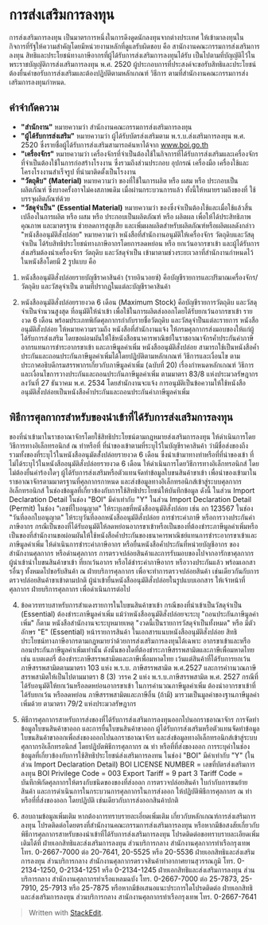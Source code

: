 
การส่งเสริมการลงทุน
===

การส่งเสริมการลงทุน เป็นมาตรการหนึ่งในการดึงดูดนักลงทุนจากต่างประเทศ ให้เข้ามาลงทุนในกิจการที่รัฐให้ความสำคัญโดยมีหน่วยงานหลักที่ดูแลรับผิดชอบ คือ สานักงานคณะกรรมการส่งเสริมการลงทุน สิทธิและประโยชน์ทางภาษีอากรที่ผู้ได้รับการส่งเสริมการลงทุนได้รับ เป็นไปตามที่บัญญัติไว้ในพระราชบัญญัติการส่งเสริมการลงทุน พ.ศ. 2520 ผู้ประกอบการที่ประสงค์จะขอรับสิทธิและประโยชน์ต้องยื่นคำขอรับการส่งเสริมและต้องปฏิบัติตามหลักเกณฑ์ วิธีการ ตามที่สำนักงานคณะกรรมการส่งเสริมการลงทุนกำหนด.  
## คำจำกัดความ
- **"สำนักงาน"** หมายความว่า สำนักงานคณะกรรมการส่งเสริมการลงทุน
- **"ผู้ได้รับการส่งเสริม"** หมายความว่า ผู้ได้รับบัตรส่งเสริมตาม พ.ร.บ.ส่งเสริมการลงทุน พ.ศ. 2520 ซึ่งรายชื่อผู้ได้รับการส่งเสริมสามารถค้นหาได้จาก www.boi.go.th
- **"เครื่องจักร"** หมายความว่า เครื่องจักรที่จำเป็นต้องใช้ในกิจการที่ได้รับการส่งเสริมและเครื่องจักรที่จำเป็นต้องใช้ในการก่อสร้างโรงงาน ซึ่งรวมถึงส่วนประกอบ อุปกรณ์ เครื่องมือ เครื่องใช้และโครงโรงงานสำเร็จรูป ที่นำมาติดตั้งเป็นโรงงาน
- **"วัตถุดิบ" (Material)** หมายความว่า ของที่ใช้ในการผลิต หรือ ผสม หรือ ประกอบเป็นผลิตภัณฑ์ ซึ่งบางครั้งอาจไม่คงสภาพเดิม เมื่อผ่านกระบวนการแล้ว ทั้งนี้ให้หมายรวมถึงของที่ ใช้บรรจุผลิตภัณฑ์ด้วย
- **"วัสดุจำเป็น" (Essential Material)** หมายความว่า ของซึ่งจำเป็นต้องใช้และเมื่อใช้แล้วสิ้นเปลืองในการผลิต หรือ ผสม หรือ ประกอบเป็นผลิตภัณฑ์ หรือ ผลิตผล เพื่อให้ได้ประสิทธิภาพ คุณภาพ และมาตรฐาน ช่วยลดการสูญเสีย และเพิ่มผลผลิตสำหรับผลิตภัณฑ์หรือผลิตผลดังกล่าว
"หนังสืออนุมัติสั่งปล่อย" หมายความว่า หนังสือที่สำนักงานอนุมัติให้เครื่องจักร วัตถุดิบและวัสดุจำเป็น ได้ร้บสิทธิประโยชน์ทางภาษีอากรโดยการลดหย่อน หรือ ยกเว้นอากรขาเข้า และผู้ได้รับการส่งเสริมต้องนำเครื่องจักร วัตถุดิบ และวัสดุจำเป็น เข้ามาตามช่วงระยะเวลาที่สำนักงานกำหนดไว้ในหนังสือโดยมี 2 รูปแบบ คือ

1. หนังสืออนุมัติสั่งปล่อยรายบัญชีราคาสินค้า (รายอินวอยซ์) คือบัญชีรายการและปริมาณเครื่องจักร/วัตถุดิบ และวัสดุจำเป็น ตามที่ปรากฏในแต่ละบัญชีราคาสินค้า

2. หนังสืออนุมัติสั่งปล่อยรายงวด 6 เดือน (Maximum Stock) คือบัญชีรายการวัตถุดิบ และวัสดุจำเป็นจำนวนสูงสุด ที่อนุมัติให้นำเข้า เพื่อใช้ในการผลิตส่งออกโดยได้รับยกเว้นอากรขาเข้า รายงวด 6 เดือน พร้อมประเภทพิกัดศุลกากรกำกับรายชื่อวัตถุดิบ และวัสดุจำป็นแต่ละรายการ
หนังสืออนุมัติสั่งปล่อย ให้หมายความรวมถึง หนังสือที่สำนักงานแจ้ง ให้กรมศุลกากรส่งมอบของให้แก่ผู้ได้รับการส่งเสริม โดยขอผ่อนผันให้ใช้หนังสือธนาคารพาณิชย์ในราชอาณาจักรค้ำประกันค่าภาษีอากรแทนการชำระอากรขาเข้า และภาษีมูลค่าเพิ่ม
หนังสืออนุมัติสั่งปล่อย สามารถใช้เป็นหนังสือค้ำประกันและถอนประกันภาษีมูลค่าเพิ่มได้โดยปฏิบัติตามหลักเกณฑ์ วิธีการและเงื่อนไข ตามประกาศอธิบดีกรมสรรพากรเกี่ยวกับภาษีมูลค่าเพิ่ม (ฉบับที่ 20) เรื่องกำหนดหลักเกณฑ์ วิธีการและเงื่อนไขการวางประกันและถอนประกันภาษีมูลค่าเพิ่ม ตามมาตรา 83/8 แห่งประมวลรัษฎากร ลงวันที่ 27 ธันวาคม พ.ศ. 2534 โดยสำนักงานจะแจ้ง การอนุมัติเป็นข้อความให้ใช้หนังสืออนุมัติสั่งปล่อยเป็นหนังสือค้ำประกันและถอนประกันค่าภาษีมูลค่าเพิ่ม

## พิธีการศุลกากรสำหรับของนำเข้าที่ได้รับการส่งเสริมการลงทุน
ของที่นำเข้ามาในราชอาณาจักรโดยใช้สิทธิประโยชน์ตามกฎหมายส่งเสริมการลงทุน ให้ดำเนินการโดยวิธีการทางอิเล็กทรอนิกส์ ณ ท่าหรือที่ ที่นำของเข้าตามที่ระบุไว้ในบัญชีราคาสินค้า ว่ามีชื่อส่งของถีง รวมทั้งของที่ระบุไว้ในหนังสืออนุมัตสั่่งปล่อยรายงวด 6 เดือน ซึ่งนำเข้ามาทางท่าหรือที่ที่นำของเข้า ที่ไม่ได้ระบุไว้ในหนังสืออนุมัติสั่งปล่อยรายงวด 6 เดือน ให้ดำเนินการโดยวิธีการทางอิเล็กทรอนิกส์ โดยไม่ต้องยื่นคำร้องใดๆ ผู้ได้รับการส่งเสริมหรือตัวแทนจัดทำข้อมูลใบขนสินค้าขาเข้า เพื่อนำของเข้ามาในราชอาณาจักรตามมาตรฐานที่ศุลกากรกาหนด และส่งข้อมูลทางอิเล็กทรอนิกส์เข้าสู่ระบบศุลกากรอิเล็กทรอนิกส์ ในช่องข้อมูลที่เกี่ยวข้องกับการใช้สิทธิประโยชน์ให้บันทึกข้อมูล ดังนี้
ในส่วน Import Declaration Detail
ในช่อง "BOI" มีค่าเท่ากับ "Y"
ในส่วน Import Declaration Detail (Permit)
ในช่อง "เลขที่ใบอนุญาต" ให้ระบุเลขที่หนังสืออนุมัติสั่งปล่อย เช่น อก 123567
ในช่อง "วันที่ออกใบอนุญาต" ให้ระบุวันที่ออกหนังสืออนุมัติสั่งปล่อย
การชำระค่าภาษี หรือการวางประกันค่าภาษีอากร กรณีเป็นของที่ได้รับอนุมัติให้ลดหย่อนอากรขาเข้าหรือเป็นของที่ต้องชำระภาษีมูลค่าเพิ่มหรือเป็นของที่สำนักงานขอผ่อนผันให้ใช้หนังสือค้ำประกันของธนาคารพาณิชย์แทนการชำระอากรขาเข้าและภาษีมูลค่าเพิ่ม ให้ดำเนินการชำระค่าภาษีอากร หรือยื่นหนังสือค้ำประกันที่หน่วยบัญชีอากร ของสำนักงานศุลกากร หรือด่านศุลกากร
การตรวจปล่อยสินค้าและการรับมอบของไปจากอารักขาศุลกากร ผู้นำเข้านำใบขนสินค้าขาเข้า ที่ยกเว้นอากร หรือได้ชำระค่าภาษีอากร หรือวางประกันแล้ว พร้อมเอกสารอื่นๆ ทั้งหมดไปขอรับสินค้า ณ ฝ่ายบริการศุลกากร เพื่อจะทำการตรวจปล่อยสินค้า เช่นเดียวกันกับการตรวจปล่อยสินค้าขาเข้าตามปกติ
ผู้นำเข้ายื่นหนังสืออนุมัติสั่งปล่อยในรูปแบบเอกสาร ให้เจ้าหน้าที่ศุลกากร ฝ่ายบริการศุลกากร เพื่อดำเนินการต่อไป

4. ข้อควรทราบสาหรับการสำแดงรายการในใบขนสินค้าขาเข้า
กรณีของที่นำเข้าเป็นวัสดุจำเป็น (Essential) ต้องชำระภาษีมูลค่าเพิ่ม แม้ว่าหนังสืออนุมัติสั่งปล่อยจะระบุ "ถอนประกันภาษีมูลค่าเพิ่ม" ก็ตาม
หนังสือสำนักงานจะระบุหมายเหตุ "งวดนี้เป็นรายการวัสดุจำเป็นทั้งหมด" หรือ
มีตัวอักษร "E" (Essential) หน้ารายการสินค้า ในเอกสารแนบหนังสืออนุมัติสั่งปล่อย
สิทธิประโยชน์ทางภาษีอากรตามกฎหมายว่าด้วยการส่งเสริมการลงทุนได้เฉพาะ อากรขาเข้าและหรือถอนประกันภาษีมูลค่าเพิ่มเท่านั้น ดังนั้นของใดที่ต้องชำระภาษีสรรพสามิตและภาษีเพื่อมหาดไทย เช่น แบตเตอรี่ ต้องชำระภาษีสรรพสามิตและภาษีเพื่อมหาดไทย เว้นแต่สินค้าที่ได้รับการยกเว้นภาษีสรรพสามิตตามมาตรา 103 แห่ง พ.ร.บ. ภาษีสรรพสามิต พ.ศ.2527 และการคำานวณภาษีสรรพสามิตให้เป็นไปตามมาตรา 8 (3) วรรค 2 แห่ง พ.ร.บ.ภาษีสรรพสามิต พ.ศ. 2527
กรณีที่ได้รับอนุมัติให้ยกเว้นหรือลดหย่อนอากรขาเข้า ในการคำนวณภาษีมูลค่าเพิ่ม ต้องนำอากรขาเข้าที่ได้รับยกเว้น หรือลดหย่อน ภาษีสรรพสามิตและภาษีอื่น (ถ้ามี) มารวมเป็นมูลค่าของฐานภาษีมูลค่าเพิ่มด้วย ตามาตรา 79/2 แห่งประมวลรัษฎากร

5. พิธีการศุลกากรสาหรับการส่งของที่ได้รับการส่งเสริมการลงทุนออกไปนอกราชอาณาจักร
การจัดทำข้อมูลใบขนสินค้าขาออก และการยื่นใบขนสินค้าขาออก ผู้ได้รับการส่งเสริมหรือตัวแทนจัดทำข้อมูลใบขนสินค้าขาออกเพื่อส่งของออกไปนอกราชอาณาจักร และส่งข้อมูลทางอิเล็กทรอนิกส์เข้าสู่ระบบศุลกากรอิเล็กทรอนิกส์ โดยปฏิบัตพิธีการศุลกากร ณ ท่า หรือที่ที่ส่งของออก
การระบุค่าในช่องข้อมูลที่เกี่ยวข้องกับการใช้สิทธิประโยชน์ส่งเสริมการลงทน
ในช่อง่ "BOI" มีค่าเท่ากับ "Y" (ในส่วน Import Declaration Detail)
BOI LICENSE NUMBER = เลขที่บัตรส่งเสริมการลงทุน BOI
Privilege Code = 003
Export Tariff = 9 part 3
Tariff Code = บันทึกพิกัดศุลกากรให้ตรงกับชนิดของของที่ส่งออก
การตรวจปล่อยสินค้า ใบกำกับการขนย้ายสินค้า และการดำเนินการในกระบวนการศุลกากรในการส่งออก ให้ปฏิบัติพิธีการศุลกากร ณ ท่าหรือที่ที่ส่งของออก โดยปฏิบัติ เช่นเดียวกับการส่งออกสินค้าปกติ

6. สอบถามข้อมูลเพิ่มเติม
หากต้องการทราบรายละเอี่ยดเพิ่มเติม เกี่ยวกับหลักเกณฑ์การส่งเสริมการลงทุน โปรดติดต่อโดยตรงที่สำนักงานคณะกรรมการส่งเสริมการลงทุน หรือหากมีข้อสงสัยเกี่ยวกับพิธีการศุลกากรสาหรับของนำเข้าที่ได้รับการส่งเสริมการลงทุน โปรดติดต่อขอทราบรายละเอียดเพิ่มเติมได้ที่
ฝ่ายเอกสิทธิและส่งเสริมการลงทุน ส่วนบริการกลาง สำนักงานศุลกากรท่าเรือกรุงเทพ
โทร. 0-2667-7000 ต่อ 20-7641, 20-5525 หรือ 20-5536
ฝ่ายเอกสิทธิและส่งเสริมการลงทุน ส่วนบริการกลาง สำนักงานศุลกากรตรวจสินค้าท่าอากาศยานสุวรรณภูมิ
โทร. 0-2134-1250, 0-2134-1251 หรือ 0-2134-1245
ฝ่ายเอกสิทธิและส่งเสริมการลงทุน ส่วนบริการกลาง สำนักงานศุลกากรท่าเรือแหลมฉบัง
โทร. 0-2667-7000 ต่อ 25-7873, 25-7910, 25-7913 หรือ 25-7875
หรือหากมีข้อเสนอแนะประการใดโปรดติดต่อ ฝ่ายเอกสิทธิและส่งเสริมการลงทุน ส่วนบริการกลาง สานักงานศุลกากรท่าเรือกรุงเทพ โทร. 0-2667-7641

> Written with [StackEdit](https://stackedit.io/).
<!--stackedit_data:
eyJoaXN0b3J5IjpbLTE5MTQ1NzQzMDQsOTAzMDYwODM1XX0=
-->